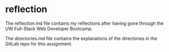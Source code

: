 # reflection

The reflection.md file contains my reflections after having gone through the UW Full-Stack Web Developer Bootcamp.

The directories.md file contains the explanations of the directories in the GitLab repo for this assignment.
